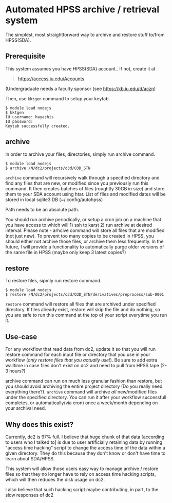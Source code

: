 # Automated HPSS archive / retrieval system

The simplest, most straightforward way to archive and restore stuff to/from HPSS(SDA).

## Prerequisite

This system assumes you have HPSS(SDA) account.. If not, create it at 

> https://access.iu.edu/Accounts

(Undergraduate needs a faculty sponsor (see https://kb.iu.edu/d/aczn)

Then, use `kktgen` command to setup your keytab.

```
$ module load nodejs
$ kktgen
IU username: hayashis
IU password: 
Keytab successfully created.
```

## archive

In order to archive your files, directories, simply run archive command.

```
$ module load nodejs
$ archive /N/dc2/projects/o3d/O3D_STN
```

`archive` command will recursively walk through a specified directory and find
any files that are new, or modified since you previously run this command. It then creates batches of files (roughtly 30GB in size) 
and store them to your SDA account using htar. List of files and modified dates will be stored in local sqlite3 DB (~/.config/autohpss)

Path needs to be an absolute path.

You should run archive periodically, or setup a cron job on a machine that you have access to which will 1) ssh to karst 2) run archive at desired interval. Please note - arhcive command will store all files that are modified (not just new). To prevent too many copies to be created in HPSS, you should either not archive those files, or archive them less frequently. In the future, I will provide a functionality to automatically purge older versions of the same file in HPSS (maybe only keep 3 latest copies?)

## restore 

To restore files, sipmly run restore command.

```
$ module load nodejs
$ restore /N/dc2/projects/o3d/O3D_STN/derivatives/preprocess/sub-0001
```

`restore` command will restore all files that are archived under specified directory. If files already exist, restore will skip the file and do nothing, so you are safe to run this command at the top of your script everytime you run it.

## Use-case

For any workflow that read data from dc2, update it so that you will run restore command for each input file or directory that you use in your workflow (*only restore files that you actually use!*). Be sure to add extra walltime in case files don't exist on dc2 and need to pull from HPSS tape (2-3 hours?)

archive command can run on much less granular fashion than restore, but you should avoid archiving the entire project directory (Do you really need everything there?). `archive` command will archive *all* new/modified files under the specified directory. You can run it after your workflow successfull completes, or automatically(via cron) once a week/month depending on your archival need. 

## Why does this exist?

Currently, dc2 is 97% full. I believe that huge chunk of that data [according to users who I talked to] is due to user artificially retaining data by running "access time hacking" script to change the access time of the data within a given directory. They do this because they don't know or don't have time to learn about SDA/HPSS. 

This system will allow those users easy way to manage archive / restore files so that they no longer have to rely on access time hacking scripts, which will then reduces the disk usage on dc2.

I also believe that such hacking script maybe contributing, in part, to the slow responses of dc2




